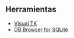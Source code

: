 ## Herramientas
- [Visual TK](https://visualtk.com)
- [DB Browser for SQLite](https://sqlitebrowser.org)
